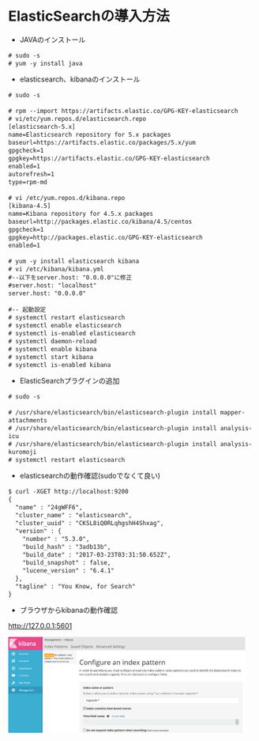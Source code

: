 ElasticSearchの導入方法
=======

- JAVAのインストール
~~~~
# sudo -s
# yum -y install java
~~~~

- elasticsearch、kibanaのインストール
~~~~
# sudo -s

# rpm --import https://artifacts.elastic.co/GPG-KEY-elasticsearch
# vi/etc/yum.repos.d/elasticsearch.repo
[elasticsearch-5.x]
name=Elasticsearch repository for 5.x packages
baseurl=https://artifacts.elastic.co/packages/5.x/yum
gpgcheck=1
gpgkey=https://artifacts.elastic.co/GPG-KEY-elasticsearch
enabled=1
autorefresh=1
type=rpm-md

# vi /etc/yum.repos.d/kibana.repo
[kibana-4.5]
name=Kibana repository for 4.5.x packages
baseurl=http://packages.elastic.co/kibana/4.5/centos
gpgcheck=1
gpgkey=http://packages.elastic.co/GPG-KEY-elasticsearch
enabled=1

# yum -y install elasticsearch kibana
# vi /etc/kibana/kibana.yml
#--以下をserver.host: "0.0.0.0"に修正
#server.host: "localhost"
server.host: "0.0.0.0"

#-- 起動設定
# systemctl restart elasticsearch
# systemctl enable elasticsearch
# systemctl is-enabled elasticsearch
# systemctl daemon-reload
# systemctl enable kibana
# systemctl start kibana
# systemctl is-enabled kibana
~~~~

- ElasticSearchプラグインの追加
~~~~
# sudo -s

# /usr/share/elasticsearch/bin/elasticsearch-plugin install mapper-attachments
# /usr/share/elasticsearch/bin/elasticsearch-plugin install analysis-icu
# /usr/share/elasticsearch/bin/elasticsearch-plugin install analysis-kuromoji
# systemctl restart elasticsearch
~~~~

- elasticsearchの動作確認(sudoでなくて良い)
~~~~
$ curl -XGET http://localhost:9200
{
  "name" : "24gWFF6",
  "cluster_name" : "elasticsearch",
  "cluster_uuid" : "CKSL8iQ0RLqhgshH4Shxag",
  "version" : {
    "number" : "5.3.0",
    "build_hash" : "3adb13b",
    "build_date" : "2017-03-23T03:31:50.652Z",
    "build_snapshot" : false,
    "lucene_version" : "6.4.1"
  },
  "tagline" : "You Know, for Search"
}
~~~~

- ブラウザからkibanaの動作確認

http://127.0.0.1:5601

<a href="https://raw.githubusercontent.com/s-nakajima/sample-elasticsearch/master/docs/kibana.PNG">
<img src="https://raw.githubusercontent.com/s-nakajima/sample-elasticsearch/master/docs/kibana.PNG" width="480px">
</a>
